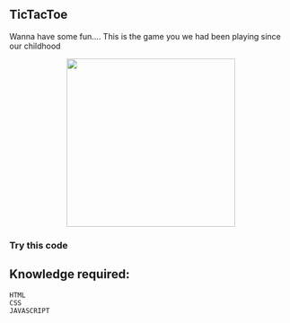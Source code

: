 ## TicTacToe
Wanna have some fun....
This is the game you we had been playing since our childhood
<p align="center">
    <img src="https://thumbs.gfycat.com/WelcomeConcreteHellbender-size_restricted.gif" width="300px">
</p>
 
### Try this code
## Knowledge required:
    HTML
    CSS
    JAVASCRIPT
